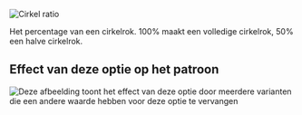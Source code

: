 ![Cirkel ratio](circleratio.svg)

Het percentage van een cirkelrok. 100% maakt een volledige cirkelrok, 50% een halve cirkelrok.

## Effect van deze optie op het patroon

![Deze afbeelding toont het effect van deze optie door meerdere varianten die een andere waarde hebben voor deze optie te vervangen](sandy_circleratio_sample.svg "Effect van deze optie op het patroon")
